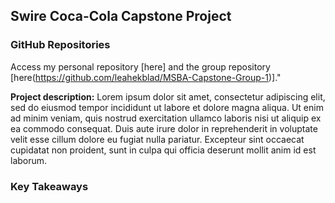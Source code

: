 ## Swire Coca-Cola Capstone Project

### GitHub Repositories 
Access my personal repository [here] and the group repository [here(https://github.com/leahekblad/MSBA-Capstone-Group-1)]."

**Project description:** Lorem ipsum dolor sit amet, consectetur adipiscing elit, sed do eiusmod tempor incididunt ut labore et dolore magna aliqua. Ut enim ad minim veniam, quis nostrud exercitation ullamco laboris nisi ut aliquip ex ea commodo consequat. Duis aute irure dolor in reprehenderit in voluptate velit esse cillum dolore eu fugiat nulla pariatur. Excepteur sint occaecat cupidatat non proident, sunt in culpa qui officia deserunt mollit anim id est laborum.

### Key Takeaways
